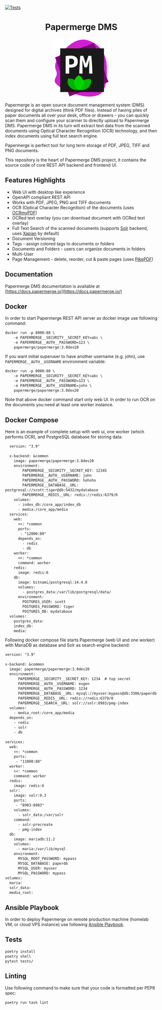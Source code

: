 [![Tests](https://github.com/papermerge/papermerge-core/actions/workflows/tests.yml/badge.svg)](https://github.com/papermerge/papermerge-core/actions/workflows/tests.yml)

<h1 align="center">Papermerge DMS</h1>

<p align="center">
<img src="./artwork/logo.png" />
</p>

Papermerge is an open source document management system (DMS) designed for
digital archives (think PDF files).
Instead of having piles of paper documents all over your desk,
office or drawers - you can quickly scan them and configure your scanner to directly upload to
Papermerge DMS. Papermerge DMS in its turn will extract text data from the
scanned documents using Optical Character Recognition (OCR) technology, and then
index documents using full text search engine. 

Papermerge is perfect tool for long term storage of PDF, JPEG, TIFF and PNG
documents.

This repository is the heart of Papermerge DMS project, it contains the source code of core REST API backend and frontend UI.

## Features Highlights

* Web UI with desktop like experience
* OpenAPI compliant REST API
* Works with PDF, JPEG, PNG and TIFF documents
* OCR (Optical Character Recognition) of the documents (uses [OCRmyPDF](https://github.com/ocrmypdf/OCRmyPDF))
* OCRed text overlay (you can download document with OCRed text overlay)
* Full Text Search of the scanned documents (supports [Solr](https://solr.apache.org/) backend, uses [Xapian](https://getting-started-with-xapian.readthedocs.io/en/latest/) by default)
* Document Versioning
* Tags - assign colored tags to documents or folders
* Documents and Folders - users can organize documents in folders
* Multi-User
* Page Management - delete, reorder, cut & paste pages (uses [PikePDF](https://github.com/pikepdf/pikepdf))

## Documentation

Papermerge DMS documentation is available at [https://docs.papermerge.io](https://docs.papermerge.io/)

## Docker

In order to start Papermerge REST API server as docker image use following command:

    docker run -p 8000:80 \
        -e PAPERMERGE__SECURITY__SECRET_KEY=abc \
        -e PAPERMERGE__AUTH__PASSWORD=123 \
        papermerge/papermerge:3.0dev20


If you want initial superuser to have another username (e.g. john), use
`PAPERMERGE__AUTH__USERNAME` environment variable:

    docker run -p 8000:80 \
        -e PAPERMERGE__SECURITY__SECRET_KEY=abc \
        -e PAPERMERGE__AUTH__PASSWORD=123 \
        -e PAPERMERGE__AUTH__USERNAME=john \
        papermerge/papermerge:3.0dev20

Note that above docker command start only web UI. In order to run OCR on the documents you need at least one
worker instance.

## Docker Compose

Here is an example of complete setup with web ui, one worker (which performs OCR), and PostgreSQL database for 
storing data:

      version: "3.9"

      x-backend: &common
        image: papermerge/papermerge:3.0dev20
        environment:
            PAPERMERGE__SECURITY__SECRET_KEY: 12345
            PAPERMERGE__AUTH__USERNAME: john
            PAPERMERGE__AUTH__PASSWORD: hohoho
            PAPERMERGE__DATABASE__URL: postgresql://scott:tiger@db:5432/mydatabase
            PAPERMERGE__REDIS__URL: redis://redis:6379/0
        volumes:
          - index_db:/core_app/index_db
          - media:/core_app/media
      services:
        web:
          <<: *common
          ports:
           - "12000:80"
          depends_on:
            - redis
            - db
        worker:
          <<: *common
          command: worker
        redis:
          image: redis:6
        db:
          image: bitnami/postgresql:14.4.0
          volumes:
            - postgres_data:/var/lib/postgresql/data/
          environment:
            POSTGRES_USER: scott
            POSTGRES_PASSWORD: tiger
            POSTGRES_DB: mydatabase
      volumes:
        postgres_data:
        index_db:
        media:

Following docker compose file starts Papermerge (web UI and one worker) with
MariaDB as database and Solr as search engine backend:

    version: "3.9"
    
    x-backend: &common
      image: papermerge/papermerge:3.0dev20
      environment:
          PAPERMERGE__SECURITY__SECRET_KEY: 1234  # top secret
          PAPERMERGE__AUTH__USERNAME: eugen
          PAPERMERGE__AUTH__PASSWORD: 1234
          PAPERMERGE__DATABASE__URL: mysql://myuser:mypass@db:3306/paperdb
          PAPERMERGE__REDIS__URL: redis://redis:6379/0
          PAPERMERGE__SEARCH__URL: solr://solr:8983/pmg-index
      volumes:
        - media_root:/core_app/media
      depends_on:
        - redis
        - solr
        - db
    
    services:
      web:
        <<: *common
        ports:
         - "11000:80"
      worker:
        <<: *common
        command: worker
      redis:
        image: redis:6
      solr:
        image: solr:9.3
        ports:
         - "8983:8983"
        volumes:
          - solr_data:/var/solr
        command:
          - solr-precreate
          - pmg-index
      db:
        image: mariadb:11.2
        volumes:
          - maria:/var/lib/mysql
        environment:
          MYSQL_ROOT_PASSWORD: mypass
          MYSQL_DATABASE: paperdb
          MYSQL_USER: myuser
          MYSQL_PASSWORD: mypass
    volumes:
      maria:
      solr_data:
      media_root:

## Ansible Playbook

In order to deploy Papermerge on remote production machine (homelab VM, or cloud VPS instance) 
use following [Ansible Playbook](https://github.com/papermerge/ansible).


## Tests

    poetry install
    poetry shell
    pytest tests/

## Linting

Use following command to make sure that your code is formatted per PEP8 spec:

    poetry run task lint
